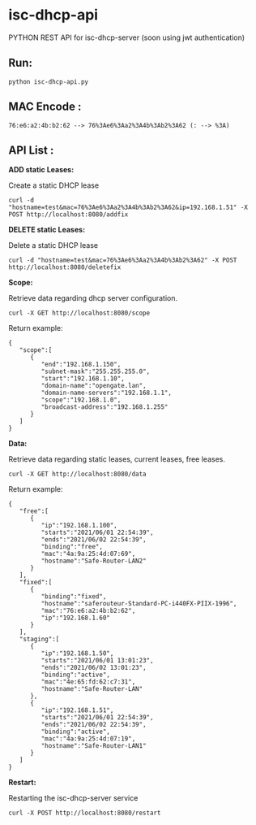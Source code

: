 # isc-dhcp-api

PYTHON REST API for isc-dhcp-server (soon using jwt authentication)

Run:
----
    python isc-dhcp-api.py

MAC Encode :
---------
    76:e6:a2:4b:b2:62 --> 76%3Ae6%3Aa2%3A4b%3Ab2%3A62 (: --> %3A)

API List :
---------

**ADD static Leases:**

Create a static DHCP lease

    curl -d "hostname=test&mac=76%3Ae6%3Aa2%3A4b%3Ab2%3A62&ip=192.168.1.51" -X POST http://localhost:8080/addfix

**DELETE static Leases:**

Delete a static DHCP lease

    curl -d "hostname=test&mac=76%3Ae6%3Aa2%3A4b%3Ab2%3A62" -X POST http://localhost:8080/deletefix

**Scope:**

Retrieve data regarding dhcp server configuration.

    curl -X GET http://localhost:8080/scope

Return example:

```
{
   "scope":[
      {
         "end":"192.168.1.150",
         "subnet-mask":"255.255.255.0",
         "start":"192.168.1.10",
         "domain-name":"opengate.lan",
         "domain-name-servers":"192.168.1.1",
         "scope":"192.168.1.0",
         "broadcast-address":"192.168.1.255"
      }
   ]
}
```

**Data:**

Retrieve data regarding static leases, current leases, free leases.

    curl -X GET http://localhost:8080/data

Return example:

```
{
   "free":[
      {
         "ip":"192.168.1.100",
         "starts":"2021/06/01 22:54:39",
         "ends":"2021/06/02 22:54:39",
         "binding":"free",
         "mac":"4a:9a:25:4d:07:69",
         "hostname":"Safe-Router-LAN2"
      }
   ],
   "fixed":[
      {
         "binding":"fixed",
         "hostname":"saferouteur-Standard-PC-i440FX-PIIX-1996",
         "mac":"76:e6:a2:4b:b2:62",
         "ip":"192.168.1.60"
      }
   ],
   "staging":[
      {
         "ip":"192.168.1.50",
         "starts":"2021/06/01 13:01:23",
         "ends":"2021/06/02 13:01:23",
         "binding":"active",
         "mac":"4e:65:fd:62:c7:31",
         "hostname":"Safe-Router-LAN"
      },
      {
         "ip":"192.168.1.51",
         "starts":"2021/06/01 22:54:39",
         "ends":"2021/06/02 22:54:39",
         "binding":"active",
         "mac":"4a:9a:25:4d:07:19",
         "hostname":"Safe-Router-LAN1"
      }
   ]
}
```

**Restart:**

Restarting the isc-dhcp-server service

    curl -X POST http://localhost:8080/restart
